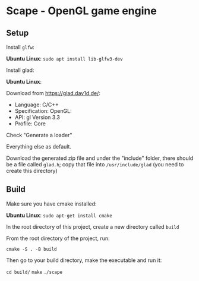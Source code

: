 # Scape - OpenGL game engine

## Setup

Install `glfw`:

**Ubuntu Linux**:
`sudo apt install lib-glfw3-dev`


Install glad:

**Ubuntu Linux**:

Download from https://glad.dav1d.de/:

- Language: C/C++
- Specification: OpenGL:
- API: gl Version 3.3
- Profile: Core

Check "Generate a loader"

Everything else as default.

Download the generated zip file and under the "include" folder, there should be a file called `glad.h`; copy that file into `/usr/include/glad` (you need to create this directory)


## Build

Make sure you have cmake installed:

**Ubuntu Linux**:
`sudo apt-get install cmake`


In the root directory of this project, create a new directory called `build`

From the root directory of the project, run:

`cmake -S . -B build`

Then go to your build directory, make the executable and run it:

`cd build/`
`make`
`./scape`
